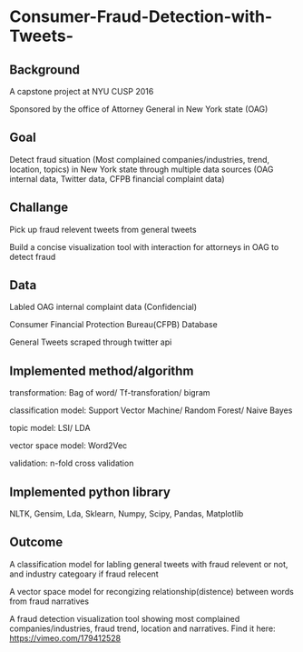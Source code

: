 # Consumer-Fraud-Detection-with-Tweets-

## Background
A capstone project at NYU CUSP 2016

Sponsored by the office of Attorney General in New York state (OAG)

## Goal
Detect fraud situation (Most complained companies/industries, trend, location, topics) in New York state through multiple data sources (OAG internal data, Twitter data, CFPB financial complaint data) 

## Challange
Pick up fraud relevent tweets from general tweets

Build a concise visualization tool with interaction for attorneys in OAG to detect fraud

## Data
Labled OAG internal complaint data (Confidencial)

Consumer Financial Protection Bureau(CFPB) Database

General Tweets scraped through twitter api  

## Implemented method/algorithm
transformation: Bag of word/ Tf-transforation/ bigram

classification model: Support Vector Machine/ Random Forest/ Naive Bayes

topic model: LSI/ LDA

vector space model: Word2Vec

validation: n-fold cross validation

## Implemented python library
NLTK, Gensim, Lda, Sklearn, Numpy, Scipy, Pandas, Matplotlib

## Outcome
A classification model for labling general tweets with fraud relevent or not, and industry categoary if fraud relecent

A vector space model for recongizing relationship(distence) between words from fraud narratives

A fraud detection visualization tool showing most complained companies/industries, fraud trend, location and narratives. Find it here: https://vimeo.com/179412528




